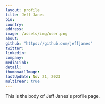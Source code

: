 ```yaml
---
layout: profile
title: Jeff Janes
bio: 
country: 
address: 
image: /assets/img/user.png
about: 
github: "https://github.com/jeffjanes"
twitter: 
linkedin:
company: 
mediaLink:
detail: 
thumbnailImage:
lastUpdate: Nov 21, 2023
multiYear: true
---
```


This is the body of Jeff Janes's profile page.
